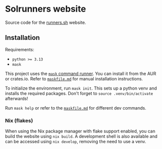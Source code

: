 # Solrunners website
Source code for the [runners.sh](https://runners.sh) website.

## Installation
Requirements:
- `python >= 3.13`
- `mask`

This project uses the [`mask` command runner](https://github.com/jacobdeichert/mask). You can install it from the AUR or crates.io. Refer to [`maskfile.md`](maskfile.md) for manual installation instructions.

To initialize the environment, run `mask init`. This sets up a python venv and installs the required packages. Don't forget to `source .venv/bin/activate` afterwards!

Run `mask help` or refer to the [`maskfile.md`](maskfile.md) for different dev commands.

### Nix (flakes)
When using the Nix package manager with flake support enabled, you can build the website using `nix build`. A development shell is also available and can be accessed using `nix develop`, removing the need to use a venv.

##